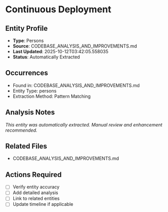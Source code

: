 # Continuous Deployment

## Entity Profile
- **Type**: Persons
- **Source**: CODEBASE_ANALYSIS_AND_IMPROVEMENTS.md
- **Last Updated**: 2025-10-12T03:42:05.558035
- **Status**: Automatically Extracted

## Occurrences
- Found in: CODEBASE_ANALYSIS_AND_IMPROVEMENTS.md
- Entity Type: persons
- Extraction Method: Pattern Matching

## Analysis Notes
*This entity was automatically extracted. Manual review and enhancement recommended.*

## Related Files
- CODEBASE_ANALYSIS_AND_IMPROVEMENTS.md

## Actions Required
- [ ] Verify entity accuracy
- [ ] Add detailed analysis
- [ ] Link to related entities
- [ ] Update timeline if applicable
